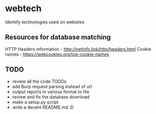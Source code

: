 # webtech
Identify technologies used on websites

## Resources for database matching

HTTP Headers information - http://netinfo.link/http/headers.html
Cookie names - https://webcookies.org/top-cookie-names

## TODO

- review all the code TODOs
- add Burp request parsing instead of url
- output reports in various format to file
- review and fix the database download
- make a setup.py script
- write a decent README.md  :D
